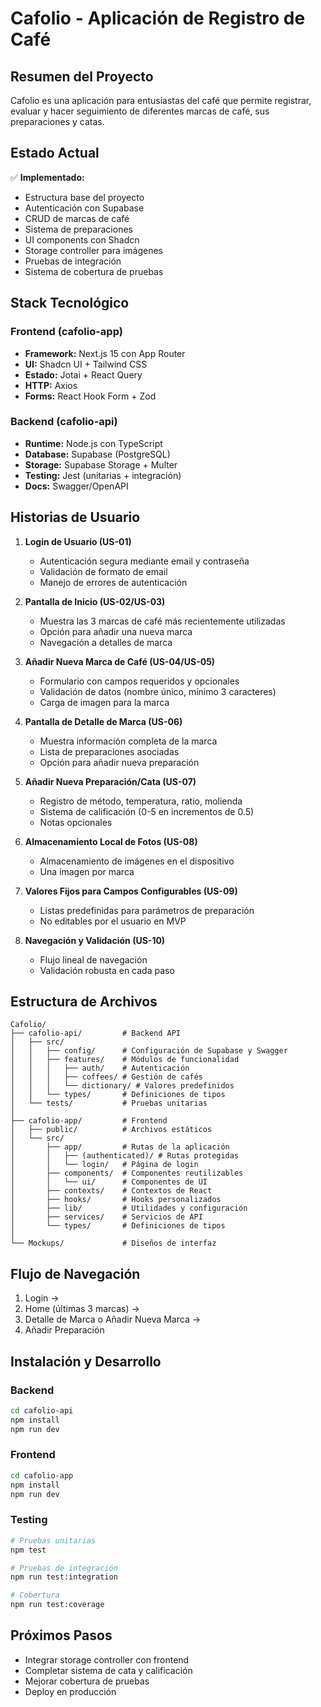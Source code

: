 # Cafolio - Aplicación de Registro de Café

## Resumen del Proyecto

Cafolio es una aplicación para entusiastas del café que permite registrar, evaluar y hacer seguimiento de diferentes marcas de café, sus preparaciones y catas.

## Estado Actual

✅ **Implementado:**
- Estructura base del proyecto
- Autenticación con Supabase
- CRUD de marcas de café
- Sistema de preparaciones
- UI components con Shadcn
- Storage controller para imágenes
- Pruebas de integración
- Sistema de cobertura de pruebas

## Stack Tecnológico

### Frontend (cafolio-app)
- **Framework:** Next.js 15 con App Router
- **UI:** Shadcn UI + Tailwind CSS
- **Estado:** Jotai + React Query
- **HTTP:** Axios
- **Forms:** React Hook Form + Zod

### Backend (cafolio-api)
- **Runtime:** Node.js con TypeScript
- **Database:** Supabase (PostgreSQL)
- **Storage:** Supabase Storage + Multer
- **Testing:** Jest (unitarias + integración)
- **Docs:** Swagger/OpenAPI

## Historias de Usuario

1. **Login de Usuario (US-01)**
   - Autenticación segura mediante email y contraseña
   - Validación de formato de email
   - Manejo de errores de autenticación

2. **Pantalla de Inicio (US-02/US-03)**
   - Muestra las 3 marcas de café más recientemente utilizadas
   - Opción para añadir una nueva marca
   - Navegación a detalles de marca

3. **Añadir Nueva Marca de Café (US-04/US-05)**
   - Formulario con campos requeridos y opcionales
   - Validación de datos (nombre único, mínimo 3 caracteres)
   - Carga de imagen para la marca

4. **Pantalla de Detalle de Marca (US-06)**
   - Muestra información completa de la marca
   - Lista de preparaciones asociadas
   - Opción para añadir nueva preparación

5. **Añadir Nueva Preparación/Cata (US-07)**
   - Registro de método, temperatura, ratio, molienda
   - Sistema de calificación (0-5 en incrementos de 0.5)
   - Notas opcionales

6. **Almacenamiento Local de Fotos (US-08)**
   - Almacenamiento de imágenes en el dispositivo
   - Una imagen por marca

7. **Valores Fijos para Campos Configurables (US-09)**
   - Listas predefinidas para parámetros de preparación
   - No editables por el usuario en MVP

8. **Navegación y Validación (US-10)**
   - Flujo lineal de navegación
   - Validación robusta en cada paso

## Estructura de Archivos

```
Cafolio/
├── cafolio-api/         # Backend API
│   ├── src/
│   │   ├── config/      # Configuración de Supabase y Swagger
│   │   ├── features/    # Módulos de funcionalidad
│   │   │   ├── auth/    # Autenticación
│   │   │   ├── coffees/ # Gestión de cafés
│   │   │   └── dictionary/ # Valores predefinidos
│   │   └── types/       # Definiciones de tipos
│   └── tests/           # Pruebas unitarias
│
├── cafolio-app/         # Frontend
│   ├── public/          # Archivos estáticos
│   └── src/
│       ├── app/         # Rutas de la aplicación
│       │   ├── (authenticated)/ # Rutas protegidas
│       │   └── login/   # Página de login
│       ├── components/  # Componentes reutilizables
│       │   └── ui/      # Componentes de UI
│       ├── contexts/    # Contextos de React
│       ├── hooks/       # Hooks personalizados
│       ├── lib/         # Utilidades y configuración
│       ├── services/    # Servicios de API
│       └── types/       # Definiciones de tipos
│
└── Mockups/             # Diseños de interfaz
```

## Flujo de Navegación

1. Login → 
2. Home (últimas 3 marcas) → 
3. Detalle de Marca o Añadir Nueva Marca → 
4. Añadir Preparación

## Instalación y Desarrollo

### Backend
```bash
cd cafolio-api
npm install
npm run dev
```

### Frontend
```bash
cd cafolio-app
npm install
npm run dev
```

### Testing
```bash
# Pruebas unitarias
npm test

# Pruebas de integración
npm run test:integration

# Cobertura
npm run test:coverage
```

## Próximos Pasos

- Integrar storage controller con frontend
- Completar sistema de cata y calificación
- Mejorar cobertura de pruebas
- Deploy en producción